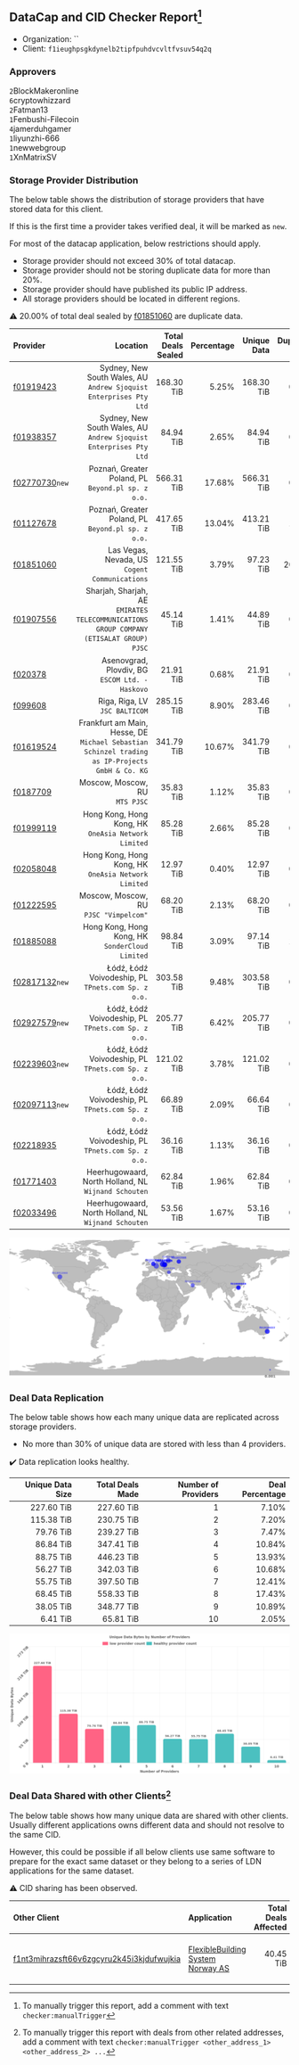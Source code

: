 ## DataCap and CID Checker Report[^1]
 - Organization: ``
 - Client: `f1ieughpsgkdynelb2tipfpuhdvcvltfvsuv54q2q`
### Approvers
`2`BlockMakeronline<br/>`6`cryptowhizzard<br/>`2`Fatman13<br/>`1`Fenbushi-Filecoin<br/>`4`jamerduhgamer<br/>`1`liyunzhi-666<br/>`1`newwebgroup<br/>`1`XnMatrixSV


### Storage Provider Distribution
The below table shows the distribution of storage providers that have stored data for this client.

If this is the first time a provider takes verified deal, it will be marked as `new`.

For most of the datacap application, below restrictions should apply.
 - Storage provider should not exceed 30% of total datacap.
 - Storage provider should not be storing duplicate data for more than 20%.
 - Storage provider should have published its public IP address.
 - All storage providers should be located in different regions.

⚠️ 20.00% of total deal sealed by [f01851060](https://filfox.info/en/address/f01851060) are duplicate data.

| Provider                                                    |                                                                                           Location | Total Deals Sealed | Percentage | Unique Data | Duplicate Deals |
| :---------------------------------------------------------- | -------------------------------------------------------------------------------------------------: | -----------------: | ---------: | ----------: | --------------: |
| [f01919423](https://filfox.info/en/address/f01919423)       |                              Sydney, New South Wales, AU<br/>`Andrew Sjoquist Enterprises Pty Ltd` |         168.30 TiB |      5.25% |  168.30 TiB |           0.00% |
| [f01938357](https://filfox.info/en/address/f01938357)       |                              Sydney, New South Wales, AU<br/>`Andrew Sjoquist Enterprises Pty Ltd` |          84.94 TiB |      2.65% |   84.94 TiB |           0.00% |
| [f02770730](https://filfox.info/en/address/f02770730)`new`  |                                              Poznań, Greater Poland, PL<br/>`Beyond.pl sp. z o.o.` |         566.31 TiB |     17.68% |  566.31 TiB |           0.00% |
| [f01127678](https://filfox.info/en/address/f01127678)       |                                              Poznań, Greater Poland, PL<br/>`Beyond.pl sp. z o.o.` |         417.65 TiB |     13.04% |  413.21 TiB |           1.06% |
| [f01851060](https://filfox.info/en/address/f01851060)       |                                                  Las Vegas, Nevada, US<br/>`Cogent Communications` |         121.55 TiB |      3.79% |   97.23 TiB |          20.00% |
| [f01907556](https://filfox.info/en/address/f01907556)       |         Sharjah, Sharjah, AE<br/>`EMIRATES TELECOMMUNICATIONS GROUP COMPANY (ETISALAT GROUP) PJSC` |          45.14 TiB |      1.41% |   44.89 TiB |           0.55% |
| [f020378](https://filfox.info/en/address/f020378)           |                                                 Asenovgrad, Plovdiv, BG<br/>`ESCOM Ltd. - Haskovo` |          21.91 TiB |      0.68% |   21.91 TiB |           0.00% |
| [f099608](https://filfox.info/en/address/f099608)           |                                                                  Riga, Riga, LV<br/>`JSC BALTICOM` |         285.15 TiB |      8.90% |  283.46 TiB |           0.59% |
| [f01619524](https://filfox.info/en/address/f01619524)       | Frankfurt am Main, Hesse, DE<br/>`Michael Sebastian Schinzel trading as IP-Projects GmbH & Co. KG` |         341.79 TiB |     10.67% |  341.79 TiB |           0.00% |
| [f0187709](https://filfox.info/en/address/f0187709)         |                                                                  Moscow, Moscow, RU<br/>`MTS PJSC` |          35.83 TiB |      1.12% |   35.83 TiB |           0.00% |
| [f01999119](https://filfox.info/en/address/f01999119)       |                                             Hong Kong, Hong Kong, HK<br/>`OneAsia Network Limited` |          85.28 TiB |      2.66% |   85.28 TiB |           0.00% |
| [f02058048](https://filfox.info/en/address/f02058048)       |                                             Hong Kong, Hong Kong, HK<br/>`OneAsia Network Limited` |          12.97 TiB |      0.40% |   12.97 TiB |           0.00% |
| [f01222595](https://filfox.info/en/address/f01222595)       |                                                          Moscow, Moscow, RU<br/>`PJSC "Vimpelcom"` |          68.20 TiB |      2.13% |   68.20 TiB |           0.00% |
| [f01885088](https://filfox.info/en/address/f01885088)       |                                                 Hong Kong, Hong Kong, HK<br/>`SonderCloud Limited` |          98.84 TiB |      3.09% |   97.14 TiB |           1.72% |
| [f02817132](https://filfox.info/en/address/f02817132)`new`  |                                             Łódź, Łódź Voivodeship, PL<br/>`TPnets.com Sp. z o.o.` |         303.58 TiB |      9.48% |  303.58 TiB |           0.00% |
| [f02927579](https://filfox.info/en/address/f02927579)`new`  |                                             Łódź, Łódź Voivodeship, PL<br/>`TPnets.com Sp. z o.o.` |         205.77 TiB |      6.42% |  205.77 TiB |           0.00% |
| [f02239603](https://filfox.info/en/address/f02239603)`new`  |                                             Łódź, Łódź Voivodeship, PL<br/>`TPnets.com Sp. z o.o.` |         121.02 TiB |      3.78% |  121.02 TiB |           0.00% |
| [f02097113](https://filfox.info/en/address/f02097113)`new`  |                                             Łódź, Łódź Voivodeship, PL<br/>`TPnets.com Sp. z o.o.` |          66.89 TiB |      2.09% |   66.64 TiB |           0.37% |
| [f02218935](https://filfox.info/en/address/f02218935)       |                                             Łódź, Łódź Voivodeship, PL<br/>`TPnets.com Sp. z o.o.` |          36.16 TiB |      1.13% |   36.16 TiB |           0.00% |
| [f01771403](https://filfox.info/en/address/f01771403)       |                                            Heerhugowaard, North Holland, NL<br/>`Wijnand Schouten` |          62.84 TiB |      1.96% |   62.84 TiB |           0.00% |
| [f02033496](https://filfox.info/en/address/f02033496)       |                                            Heerhugowaard, North Holland, NL<br/>`Wijnand Schouten` |          53.56 TiB |      1.67% |   53.16 TiB |           0.76% |

<img src="https://raw.githubusercontent.com/data-preservation-programs/filplus-checker-assets/main/filecoin-project/filecoin-plus-large-datasets/issues/928/1709155147591.png"/>

### Deal Data Replication
The below table shows how each many unique data are replicated across storage providers.

- No more than 30% of unique data are stored with less than 4 providers.

✔️ Data replication looks healthy.

| Unique Data Size | Total Deals Made | Number of Providers | Deal Percentage |
| ---------------: | ---------------: | ------------------: | --------------: |
|       227.60 TiB |       227.60 TiB |                   1 |           7.10% |
|       115.38 TiB |       230.75 TiB |                   2 |           7.20% |
|        79.76 TiB |       239.27 TiB |                   3 |           7.47% |
|        86.84 TiB |       347.41 TiB |                   4 |          10.84% |
|        88.75 TiB |       446.23 TiB |                   5 |          13.93% |
|        56.27 TiB |       342.03 TiB |                   6 |          10.68% |
|        55.75 TiB |       397.50 TiB |                   7 |          12.41% |
|        68.45 TiB |       558.33 TiB |                   8 |          17.43% |
|        38.05 TiB |       348.77 TiB |                   9 |          10.89% |
|         6.41 TiB |        65.81 TiB |                  10 |           2.05% |

<img src="https://raw.githubusercontent.com/data-preservation-programs/filplus-checker-assets/main/filecoin-project/filecoin-plus-large-datasets/issues/928/1709155148199.png"/>

### Deal Data Shared with other Clients[^3]
The below table shows how many unique data are shared with other clients.
Usually different applications owns different data and should not resolve to the same CID.

However, this could be possible if all below clients use same software to prepare for the exact same dataset or they belong to a series of LDN applications for the same dataset.

⚠️ CID sharing has been observed.

| Other Client                                                                                                          | Application                                                                                                       | Total Deals Affected | Unique CIDs | Approvers                                                                                               |
| :-------------------------------------------------------------------------------------------------------------------- | :---------------------------------------------------------------------------------------------------------------- | -------------------: | ----------: | :------------------------------------------------------------------------------------------------------ |
| [f1nt3mihrazsft66v6zgcyru2k45i3kjdufwujkia](https://filfox.info/en/address/f1nt3mihrazsft66v6zgcyru2k45i3kjdufwujkia) | [FlexibleBuilding System Norway AS](https://github.com/filecoin-project/filecoin-plus-large-datasets/issues/1596) |            40.45 TiB |       1,273 | `1`BlockMakeronline<br/>`1`cryptowhizzard<br/>`3`jamerduhgamer<br/>`2`laurarenpanda<br/>`2`liyunzhi-666 |

[^1]: To manually trigger this report, add a comment with text `checker:manualTrigger`

[^2]: Deals from those addresses are combined into this report as they are specified with `checker:manualTrigger`

[^3]: To manually trigger this report with deals from other related addresses, add a comment with text `checker:manualTrigger <other_address_1> <other_address_2> ...`
